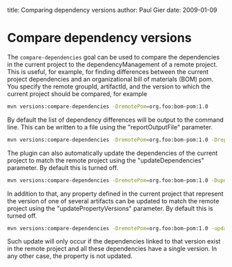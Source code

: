title: Comparing dependency versions
author: Paul Gier
date: 2009-01-09

<!---
Licensed to the Apache Software Foundation (ASF) under one
or more contributor license agreements.  See the NOTICE file
distributed with this work for additional information
regarding copyright ownership.  The ASF licenses this file
to you under the Apache License, Version 2.0 (the
"License"); you may not use this file except in compliance
with the License.  You may obtain a copy of the License at
https://www.apache.org/licenses/LICENSE-2.0
Unless required by applicable law or agreed to in writing,
software distributed under the License is distributed on an
"AS IS" BASIS, WITHOUT WARRANTIES OR CONDITIONS OF ANY
KIND, either express or implied.  See the License for the
specific language governing permissions and limitations
under the License.
-->

# Compare dependency versions

The `compare-dependencies` goal can be used to compare the dependencies in the current project to
the dependencyManagement of a remote project.  This is useful, for example, for finding differences
between the current project dependencies and an organizational bill of materials (BOM) pom.
You specify the remote groupId, artifactId, and the version to which the current project
should be compared, for example

```sh
mvn versions:compare-dependencies -DremotePom=org.foo:bom-pom:1.0
```

By default the list of dependency differences will be output to the command line.  This can be
written to a file using the "reportOutputFile" parameter.

```sh
mvn versions:compare-dependencies -DremotePom=org.foo:bom-pom:1.0 -DreportOutputFile=${project.build.directory}/depDiffs.txt
```

The plugin can also automatically update the dependencies of the current project to match
the remote project using the "updateDependencies" parameter.  By default this is turned off.

```sh
mvn versions:compare-dependencies -DremotePom=org.foo:bom-pom:1.0 -DupdateDependencies=true
```

In addition to that, any property defined in the current project that represent the version
of one of several artifacts can be updated to match the remote project using the "updatePropertyVersions"
parameter. By default this is turned off.

```sh
mvn versions:compare-dependencies -DremotePom=org.foo:bom-pom:1.0 -updatePropertyVersions=true
```

Such update will only occur if the dependencies linked to that version exist in the remote project
and all these dependencies have a single version. In any other case, the property is not updated.
